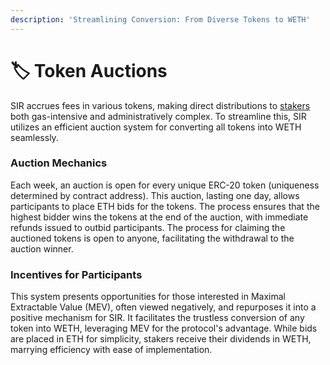 ```yaml
---
description: 'Streamlining Conversion: From Diverse Tokens to WETH'
---
```


# 🏷️ Token Auctions

SIR accrues fees in various tokens, making direct distributions to [stakers](sir-a-dividend-paying-token/#staking) both gas-intensive and administratively complex. To streamline this, SIR utilizes an efficient auction system for converting all tokens into WETH seamlessly.

### Auction Mechanics

Each week, an auction is open for every unique ERC-20 token (uniqueness determined by contract address). This auction, lasting one day, allows participants to place ETH bids for the tokens. The process ensures that the highest bidder wins the tokens at the end of the auction, with immediate refunds issued to outbid participants. The process for claiming the auctioned tokens is open to anyone, facilitating the withdrawal to the auction winner.

### Incentives for Participants

This system presents opportunities for those interested in Maximal Extractable Value (MEV), often viewed negatively, and repurposes it into a positive mechanism for SIR. It facilitates the trustless conversion of any token into WETH, leveraging MEV for the protocol's advantage. While bids are placed in ETH for simplicity, stakers receive their dividends in WETH, marrying efficiency with ease of implementation.
